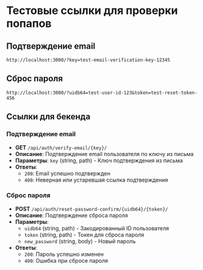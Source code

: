 # Тестовые ссылки для проверки попапов

## Подтверждение email
```
http://localhost:3000/?key=test-email-verification-key-12345
```

## Сброс пароля
```
http://localhost:3000/?uidb64=test-user-id-123&token=test-reset-token-456
```

## Ссылки для бекенда

### Подтверждение email
- **GET** `/api/auth/verify-email/{key}/`
- **Описание**: Подтверждение email пользователя по ключу из письма
- **Параметры**: `key` (string, path) - Ключ подтверждения из письма
- **Ответы**:
  - `200`: Email успешно подтвержден
  - `400`: Неверная или устаревшая ссылка подтверждения

### Сброс пароля
- **POST** `/api/auth/reset-password-confirm/{uidb64}/{token}/`
- **Описание**: Подтверждение сброса пароля
- **Параметры**:
  - `uidb64` (string, path) - Закодированный ID пользователя
  - `token` (string, path) - Токен для сброса пароля
  - `new_password` (string, body) - Новый пароль
- **Ответы**:
  - `200`: Пароль успешно изменен
  - `400`: Ошибка при сбросе пароля
